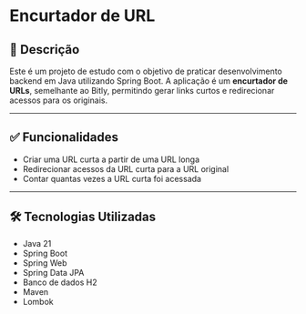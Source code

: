 # Encurtador de URL

## 📌 Descrição

Este é um projeto de estudo com o objetivo de praticar desenvolvimento backend em Java utilizando Spring Boot. A aplicação é um **encurtador de URLs**, semelhante ao Bitly, permitindo gerar links curtos e redirecionar acessos para os originais.

---

## ✅ Funcionalidades

- Criar uma URL curta a partir de uma URL longa
- Redirecionar acessos da URL curta para a URL original
- Contar quantas vezes a URL curta foi acessada

---

## 🛠️ Tecnologias Utilizadas

- Java 21
- Spring Boot
- Spring Web
- Spring Data JPA
- Banco de dados H2
- Maven
- Lombok

